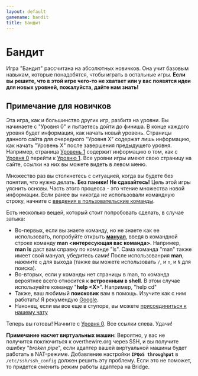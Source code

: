 ```yaml
---
layout: default
gamename: bandit
title: Бандит
---
```


Бандит
======

Игра "Бандит" рассчитана на абсолютных новичков. Она учит базовым навыкам, которые понадобятся, чтобы играть в остальные
игры.
**Если вы решите, что в этой игре чего-то не хватает или у вас появятся идеи для новых уровней, пожалуйста, дайте нам
знать!**

Примечание для новичков
-----------------------

Эта игра, как и большинство других игр, разбита на уровни. Вы начинаете с "Уровня 0" и пытаетесь дойти до финиша.
В конце каждого уровня будет информация, как начать новый уровень. Страницы данного сайта для очередного "Уровня X"
содержат лишь информацию, как начать "Уровень X" после завершения предыдущего уровня. Например,
страница [Уровень 1][Level 1] содержит информацию о том, как с [Уровня 0][Level 0] перейти к [Уровню 1][Level 1]. Все
уровни игры имеют свою страницу на сайте, ссылки на них вы можете видеть в левом меню.

Множество раз вы столкнетесь с ситуацией, когда вы будете без понятия, что нужно делать. **Без паники! Не сдавайтесь!**
Цель этой игры уяснить основы. Часть этого процесса - это чтение множества новой информации. Если ранее вы никогда
не использовали командную строку, начните с [введения в пользовательские команды][introduction to user commands].

Есть несколько вещей, который стоит попробовать сделать, в случае затыка:

- Во-первых, если вы знаете команду, но не знаете как ее использовать, попробуйте открыть [**мануал**][man page],
  введя в командной строке команду **man <интересующая вас команда\>**. Например, **man ls** даст вам справку по
  команде "ls". Сама команда "man" также имеет свой мануал, убедитесь сами! После использованрия **man**, нажмите `q`
  для выхода (также вы можете использовать `/`, и `n`, и `N` для поиска).
- Во-вторых, если у команды нет страницы в man, то команда вероятнее всего относится к **встроенным в shell**.
  В этом случае используейте команду "**help <X\>**". Например, "help cd"
- Также, ваш любимый **поисковик** вам в помощь. Изучите как с ним работать! Я рекумендую [Google][].
- Наконец, если вы все еще в ступоре, вы можете [присоединиться к нашему чату][join us via chat]

Теперь вы готовы! Начните с [Уровня 0][Level 0]. Все ссылки слева. Удачи!

**Примечание насчет виртуальных машин:** Вероятно, у вас не получится поключиться к overthewire.org через SSH, и вы
получите ошибку "*broken pipe*", если адаптер вашей виртуальной машины будет работать в NAT-режиме. Добавление настройки
**`IPQoS throughput`** в `/etc/ssh/ssh_config` должен решить эту проблему. Если это не поможет, то придется сменить
режим работы адаптера на Bridge.

[Level 1]: wargames/bandit/bandit1.html

[Level 0]: wargames/bandit/bandit0.html

[introduction to user commands]: https://man7.org/linux/man-pages/man1/intro.1.html

[man page]: http://en.wikipedia.org/wiki/Man_page

[Google]: http://www.google.com

[join us via chat]: information/chat.html
